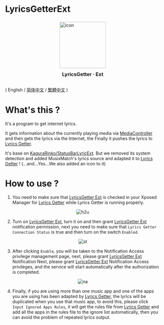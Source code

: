 # LyricsGetterExt

<div style="margin-top: 25px;display: flex; flex-direction: column; align-items: center;">
    <img src="https://raw.githubusercontent.com/VictorModi/LyricsGetterExt/main/icon.svg" alt="icon" width="150">
    <p style="margin-top: 10px;font-size: 16px;font-weight: bold;">LyricsGetter · Ext</p>
</div>

( English / [简体中文](https://github.com/VictorModi/LyricsGetterExt/blob/main/README_zh-CN.md) / [繁體中文](https://github.com/VictorModi/LyricsGetterExt/blob/main/README_zh-TW.md) )

# What's this ?
It's a program to get internet lyrics.

It gets information about the currently playing media via [MediaController](https://developer.android.google.cn/reference/android/media/session/MediaController) and then gets the lyrics via the Internet, the Finally it pushes the lyrics to [Lyrics Getter](https://github.com/xiaowine/Lyric-Getter).

It's base on [KaguraRinko/StatusBarLyricExt](https://github.com/KaguraRinko/StatusBarLyricExt). But we removed its system detection and added MusixMatch's lyrics source and adapted it to [Lyrics Getter](https://github.com/xiaowine/Lyric-Getter) ! 
(...and...Yes...We also added an icon to it)

# How to use ?
1. You need to make sure that [LyricsGetter Ext](https://github.com/VictorModi/LyricsGetterExt) is checked in your Xposed Manager for [Lyrics Getter](https://github.com/xiaowine/Lyric-Getter) while Lyrics Getter is running properly.

<div style="display: flex; justify-content: center;">
    <img src="https://raw.githubusercontent.com/VictorModi/LyricsGetterExt/main/img/how2use.jpg" alt="h2u">
</div>

2. Turn on [LyricsGetter Ext](https://github.com/VictorModi/LyricsGetterExt), turn it on and then grant [LyricsGetter Ext](https://github.com/VictorModi/LyricsGetterExt) notification permission, next you need to make sure that `Lyrics Getter Connection Status` is true and then turn on the switch `Enabled`.

<div style="display: flex; justify-content: center;">
    <img src="https://raw.githubusercontent.com/VictorModi/LyricsGetterExt/main/img/statusTrue.jpg" alt="st">
</div>

3. After clicking `Enable`, you will be taken to the Notification Access privilege management page, next, please grant [LyricsGetter Ext](https://github.com/VictorModi/LyricsGetterExt) Notification Next, please grant [LyricsGetter Ext](https://github.com/VictorModi/LyricsGetterExt) Notification Access privileges, and the service will start automatically after the authorization is completed.

<div style="display: flex; justify-content: center;">
    <img src="https://raw.githubusercontent.com/VictorModi/LyricsGetterExt/main/img/notificationAccess.jpg" alt="na">
</div>

4. Finally, if you are using more than one music app and one of the apps you are using has been adapted by [Lyrics Getter](https://github.com/xiaowine/Lyric-Getter), the lyrics will be duplicated when you use that music app, to avoid this, please click `Input Ignored Apps Rules`, it will get the rules file from [Lyrics Getter](https://github.com/xiaowine/Lyric-Getter) and add all the apps in the rules file to the ignore list automatically, then you can avoid the problem of repeated lyrics output.
